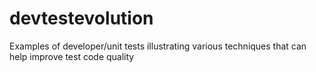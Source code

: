 devtestevolution
================

Examples of developer/unit tests illustrating various techniques that can help improve test code quality
